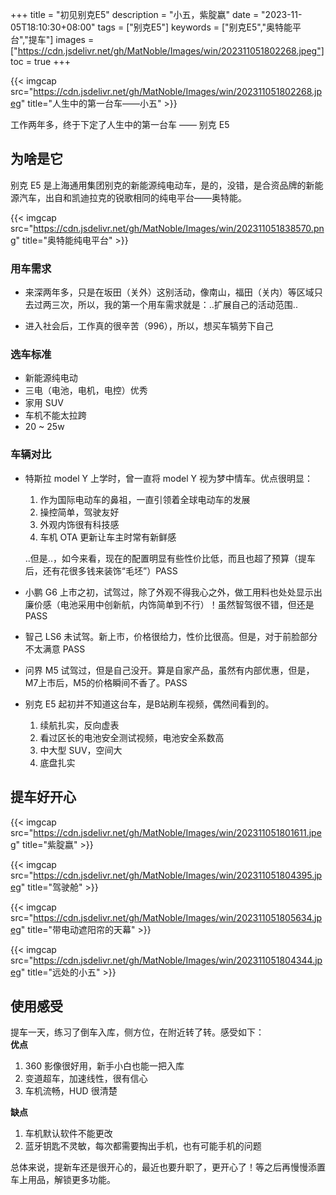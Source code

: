 +++
title = "初见别克E5"
description = "小五，紫腚嬴"
date = "2023-11-05T18:10:30+08:00"
tags = ["别克E5"]
keywords = ["别克E5","奥特能平台","提车"]
images = ["https://cdn.jsdelivr.net/gh/MatNoble/Images/win/202311051802268.jpeg"]
toc = true
+++

{{< imgcap src="https://cdn.jsdelivr.net/gh/MatNoble/Images/win/202311051802268.jpeg" title="人生中的第一台车——小五" >}}

工作两年多，终于下定了人生中的第一台车 —— 别克 E5 

## 为啥是它

别克 E5 是上海通用集团别克的新能源纯电动车，是的，没错，是合资品牌的新能源汽车，出自和凯迪拉克的锐歌相同的纯电平台——奥特能。

{{< imgcap src="https://cdn.jsdelivr.net/gh/MatNoble/Images/win/202311051838570.png" title="奥特能纯电平台" >}}

### 用车需求

- 来深两年多，只是在坂田（关外）这别活动，像南山，福田（关内）等区域只去过两三次，所以，我的第一个用车需求就是：..扩展自己的活动范围..

- 进入社会后，工作真的很辛苦（996），所以，想买车犒劳下自己

### 选车标准

- 新能源纯电动
- 三电（电池，电机，电控）优秀
- 家用 SUV
- 车机不能太拉跨
- 20 ~ 25w

### 车辆对比

- 特斯拉 model Y
  上学时，曾一直将 model Y 视为梦中情车。优点很明显：
  1. 作为国际电动车的鼻祖，一直引领着全球电动车的发展
  2. 操控简单，驾驶友好
  3. 外观内饰很有科技感
  4. 车机 OTA 更新让车主时常有新鲜感

  ..但是..，如今来看，现在的配置明显有些性价比低，而且也超了预算（提车后，还有花很多钱来装饰“毛坯”）PASS

- 小鹏 G6
  上市之初，试驾过，除了外观不得我心之外，做工用料也处处显示出廉价感（电池采用中创新航，内饰简单到不行）！虽然智驾很不错，但还是 PASS
  
- 智己 LS6
  未试驾。新上市，价格很给力，性价比很高。但是，对于前脸部分不太满意 PASS

- 问界 M5
  试驾过，但是自己没开。算是自家产品，虽然有内部优惠，但是，M7上市后，M5的价格瞬间不香了。PASS

- 别克 E5
  起初并不知道这台车，是B站刷车视频，偶然间看到的。
  1. 续航扎实，反向虚表
  2. 看过区长的电池安全测试视频，电池安全系数高
  3. 中大型 SUV，空间大
  4. 底盘扎实

## 提车好开心

{{< imgcap src="https://cdn.jsdelivr.net/gh/MatNoble/Images/win/202311051801611.jpeg" title="紫腚嬴" >}}

{{< imgcap src="https://cdn.jsdelivr.net/gh/MatNoble/Images/win/202311051804395.jpeg" title="驾驶舱" >}}

{{< imgcap src="https://cdn.jsdelivr.net/gh/MatNoble/Images/win/202311051805634.jpeg" title="带电动遮阳帘的天幕" >}}

{{< imgcap src="https://cdn.jsdelivr.net/gh/MatNoble/Images/win/202311051804344.jpeg" title="远处的小五" >}}

## 使用感受

提车一天，练习了倒车入库，侧方位，在附近转了转。感受如下：  
**优点**  
  1. 360 影像很好用，新手小白也能一把入库  
  2. 变道超车，加速线性，很有信心  
  3. 车机流畅，HUD 很清楚

**缺点**  
  1. 车机默认软件不能更改  
  2. 蓝牙钥匙不灵敏，每次都需要掏出手机，也有可能手机的问题


总体来说，提新车还是很开心的，最近也要升职了，更开心了！等之后再慢慢添置车上用品，解锁更多功能。